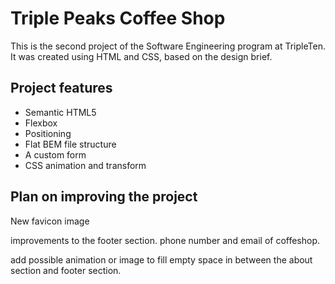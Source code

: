 # Triple Peaks Coffee Shop

This is the second project of the Software Engineering program at TripleTen. It was created using HTML and CSS, based on the design brief.

## Project features

- Semantic HTML5
- Flexbox
- Positioning
- Flat BEM file structure
- A custom form
- CSS animation and transform

## Plan on improving the project

New favicon image

improvements to the footer section.
phone number and email of coffeshop.

add possible animation or image to fill empty space in between the about section and footer section.
